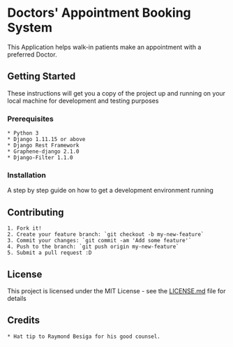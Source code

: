 # Doctors' Appointment Booking System
This Application helps walk-in patients make an appointment with a preferred Doctor.

## Getting Started
These instructions will get you a copy of the project up and running on your local machine for development and testing purposes

### Prerequisites
	* Python 3
	* Django 1.11.15 or above
	* Django Rest Framework
	* Graphene-django 2.1.0
	* Django-Filter 1.1.0
	
### Installation
A step by step guide on how to get a development environment running

## Contributing

	1. Fork it!
	2. Create your feature branch: `git checkout -b my-new-feature`
	3. Commit your changes: `git commit -am 'Add some feature'`
	4. Push to the branch: `git push origin my-new-feature`
	5. Submit a pull request :D

## License
This project is licensed under the MIT License - see the [LICENSE.md](LICENSE.md) file for details

## Credits
	* Hat tip to Raymond Besiga for his good counsel.

